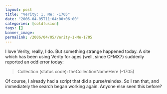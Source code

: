 ```yaml
---
layout: post
title: "Verity: 1, Me: -1705"
date: "2006-04-05T11:04:00+06:00"
categories: [coldfusion]
tags: []
banner_image: 
permalink: /2006/04/05/Verity-1-Me-1705
---
```


I love Verity, really, I do. But something strange happened today. A site which has been using Verity for ages (well, since CFMX7) suddenly reported an odd error today:

<blockquote>
Collection (status code): theCollectionNameHere (-1705) 
</blockquote>

Of course, I already had a script that did a purse/reindex. So I ran that, and immediately the search began working again. Anyone else seen this before?
